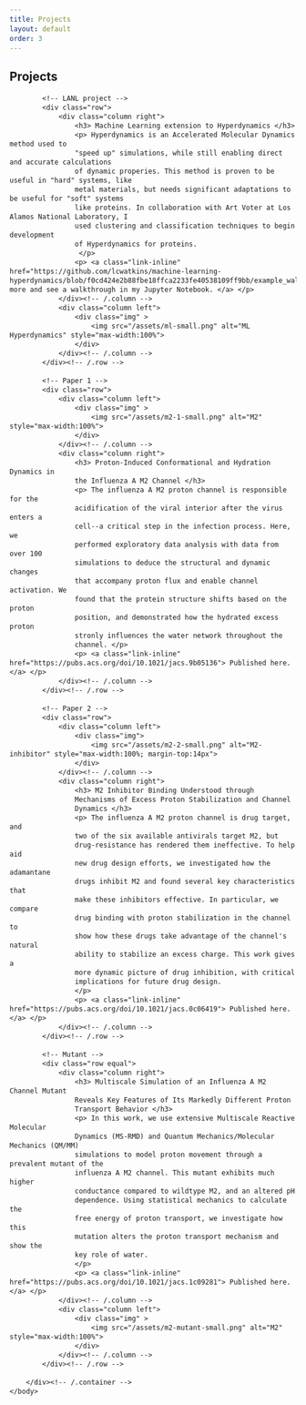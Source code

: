 ```yaml
---
title: Projects
layout: default
order: 3
---
```


<html>
    <h2> Projects </h2>
    <body>
        <div class="container">

            <!-- LANL project -->
            <div class="row">
                <div class="column right">
                    <h3> Machine Learning extension to Hyperdynamics </h3>
                    <p> Hyperdynamics is an Accelerated Molecular Dynamics method used to
                    "speed up" simulations, while still enabling direct and accurate calculations
                    of dynamic properies. This method is proven to be useful in "hard" systems, like
                    metal materials, but needs significant adaptations to be useful for "soft" systems
                    like proteins. In collaboration with Art Voter at Los Alamos National Laboratory, I
                    used clustering and classification techniques to begin development
                    of Hyperdynamics for proteins.
                     </p>
                    <p> <a class="link-inline" href="https://github.com/lcwatkins/machine-learning-hyperdynamics/blob/f0cd424e2b88fbe18ffca2233fe40538109ff9bb/example_walkthrough.ipynb">Learn more and see a walkthrough in my Jupyter Notebook. </a> </p>
                </div><!-- /.column -->
                <div class="column left">
                    <div class="img" >
                        <img src="/assets/ml-small.png" alt="ML Hyperdynamics" style="max-width:100%">
                    </div>
                </div><!-- /.column -->
            </div><!-- /.row -->

            <!-- Paper 1 -->
            <div class="row">
                <div class="column left">
                    <div class="img" >
                        <img src="/assets/m2-1-small.png" alt="M2" style="max-width:100%">
                    </div>
                </div><!-- /.column -->
                <div class="column right">
                    <h3> Proton-Induced Conformational and Hydration Dynamics in
                    the Influenza A M2 Channel </h3>
                    <p> The influenza A M2 proton channel is responsible for the
                    acidification of the viral interior after the virus enters a
                    cell--a critical step in the infection process. Here, we
                    performed exploratory data analysis with data from over 100
                    simulations to deduce the structural and dynamic changes
                    that accompany proton flux and enable channel activation. We
                    found that the protein structure shifts based on the proton
                    position, and demonstrated how the hydrated excess proton
                    stronly influences the water network throughout the
                    channel. </p>
                    <p> <a class="link-inline" href="https://pubs.acs.org/doi/10.1021/jacs.9b05136"> Published here. </a> </p>
                </div><!-- /.column -->
            </div><!-- /.row -->

            <!-- Paper 2 -->
            <div class="row">
                <div class="column left">
                    <div class="img">
                        <img src="/assets/m2-2-small.png" alt="M2-inhibitor" style="max-width:100%; margin-top:14px">
                    </div>
                </div><!-- /.column -->
                <div class="column right">
                    <h3> M2 Inhibitor Binding Understood through
                    Mechanisms of Excess Proton Stabilization and Channel
                    Dynamics </h3>
                    <p> The influenza A M2 proton channel is drug target, and
                    two of the six available antivirals target M2, but
                    drug-resistance has rendered them ineffective. To help aid
                    new drug design efforts, we investigated how the adamantane
                    drugs inhibit M2 and found several key characteristics that
                    make these inhibitors effective. In particular, we compare
                    drug binding with proton stabilization in the channel to
                    show how these drugs take advantage of the channel's natural
                    ability to stabilize an excess charge. This work gives a
                    more dynamic picture of drug inhibition, with critical
                    implications for future drug design.
                    </p>
                    <p> <a class="link-inline" href="https://pubs.acs.org/doi/10.1021/jacs.0c06419"> Published here. </a> </p>
                </div><!-- /.column -->
            </div><!-- /.row -->

            <!-- Mutant -->
            <div class="row equal">
                <div class="column right">
                    <h3> Multiscale Simulation of an Influenza A M2 Channel Mutant
                    Reveals Key Features of Its Markedly Different Proton
                    Transport Behavior </h3>
                    <p> In this work, we use extensive Multiscale Reactive Molecular
                    Dynamics (MS-RMD) and Quantum Mechanics/Molecular Mechanics (QM/MM)
                    simulations to model proton movement through a prevalent mutant of the
                    influenza A M2 channel. This mutant exhibits much higher
                    conductance compared to wildtype M2, and an altered pH
                    dependence. Using statistical mechanics to calculate the
                    free energy of proton transport, we investigate how this
                    mutation alters the proton transport mechanism and show the
                    key role of water.
                    </p>
                    <p> <a class="link-inline" href="https://pubs.acs.org/doi/10.1021/jacs.1c09281"> Published here. </a> </p>
                </div><!-- /.column -->
                <div class="column left">
                    <div class="img" >
                        <img src="/assets/m2-mutant-small.png" alt="M2" style="max-width:100%">
                    </div>
                </div><!-- /.column -->
            </div><!-- /.row -->

        </div><!-- /.container -->
    </body>
</html>
